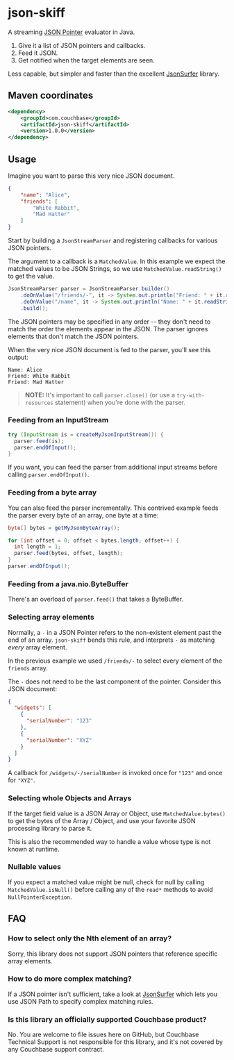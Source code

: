 # json-skiff

A streaming [JSON Pointer](https://datatracker.ietf.org/doc/html/rfc6901) evaluator in Java.

1. Give it a list of JSON pointers and callbacks.
2. Feed it JSON.
3. Get notified when the target elements are seen.

Less capable, but simpler and faster than the excellent [JsonSurfer](https://github.com/wanglingsong/JsonSurfer) library.

## Maven coordinates

```xml
<dependency>
    <groupId>com.couchbase</groupId>
    <artifactId>json-skiff</artifactId>
    <version>1.0.0</version>
</dependency>
```


## Usage

Imagine you want to parse this very nice JSON document.

```json
{
    "name": "Alice",
    "friends": [
        "White Rabbit",
        "Mad Hatter"
    ]
}
```

Start by building a `JsonStreamParser` and registering callbacks for various JSON pointers.

The argument to a callback is a `MatchedValue`.
In this example we expect the matched values to be JSON Strings, so we use `MatchedValue.readString()` to get the value.

```java
JsonStreamParser parser = JsonStreamParser.builder()
    .doOnValue("/friends/-", it -> System.out.println("Friend: " + it.readString()))
    .doOnValue("/name", it -> System.out.println("Name: " + it.readString()))
    .build();
```

The JSON pointers may be specified in any order -- they don't need to match the order the elements appear in the JSON.
The parser ignores elements that don't match the JSON pointers.

When the very nice JSON document is fed to the parser, you'll see this output:

```text
Name: Alice
Friend: White Rabbit
Friend: Mad Hatter
```

> **NOTE:** It's important to call `parser.close()` (or use a `try-with-resources` statement) when you're done with the parser.


### Feeding from an InputStream

```java
try (InputStream is = createMyJsonInputStream()) {
  parser.feed(is);
  parser.endOfInput();
}
```

If you want, you can feed the parser from additional input streams before calling `parser.endOfInput()`.


### Feeding from a byte array

You can also feed the parser incrementally.
This contrived example feeds the parser every byte of an array, one byte at a time:

```java
byte[] bytes = getMyJsonByteArray();

for (int offset = 0; offset < bytes.length; offset++) {
  int length = 1;
  parser.feed(bytes, offset, length);
}
parser.endOfInput();
```

### Feeding from a java.nio.ByteBuffer

There's an overload of `parser.feed()` that takes a ByteBuffer.


### Selecting array elements

Normally, a `-` in a JSON Pointer refers to the non-existent element past the end of an array.
`json-skiff` bends this rule, and interprets `-` as matching _every_ array element.

In the previous example we used `/friends/-` to select every element of the `friends` array.

The `-` does not need to be the last component of the pointer.
Consider this JSON document:

```json
{
  "widgets": [
    {
      "serialNumber": "123"
    },
    {
      "serialNumber": "XYZ"
    }
  ]
}
```

A callback for `/widgets/-/serialNumber` is invoked once for `"123"` and once for `"XYZ"`.


### Selecting whole Objects and Arrays

If the target field value is a JSON Array or Object, use `MatchedValue.bytes()` to get the bytes of the Array / Object, and use your favorite JSON processing library to parse it.

This is also the recommended way to handle a value whose type is not known at runtime.


### Nullable values

If you expect a matched value might be null, check for null by calling `MatchedValue.isNull()` before calling any of the `read*` methods to avoid `NullPointerException`.


## FAQ

### How to select only the Nth element of an array?

Sorry, this library does not support JSON pointers that reference specific array elements.

### How to do more complex matching?

If a JSON pointer isn't sufficient, take a look at [JsonSurfer](https://github.com/wanglingsong/JsonSurfer) which lets you use JSON Path to specify complex matching rules.

### Is this library an officially supported Couchbase product?

No.
You are welcome to file issues here on GitHub, but Couchbase Technical Support is not responsible for this library, and it's not covered by any Couchbase support contract.
